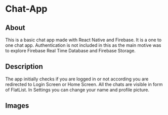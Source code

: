 # Chat-App
## About
This is a basic chat app made with React Native and Firebase. It is a one to one chat app. Authentication is not included in this as the main motive was to explore Firebase Real Time Database and Firebase Storage.
## Description
The app initially checks if you are logged in or not according you are redirected to Login Screen or Home Screen. All the chats are visible in form of FlatList. In Settings you can change your name and profile picture.
## Images

